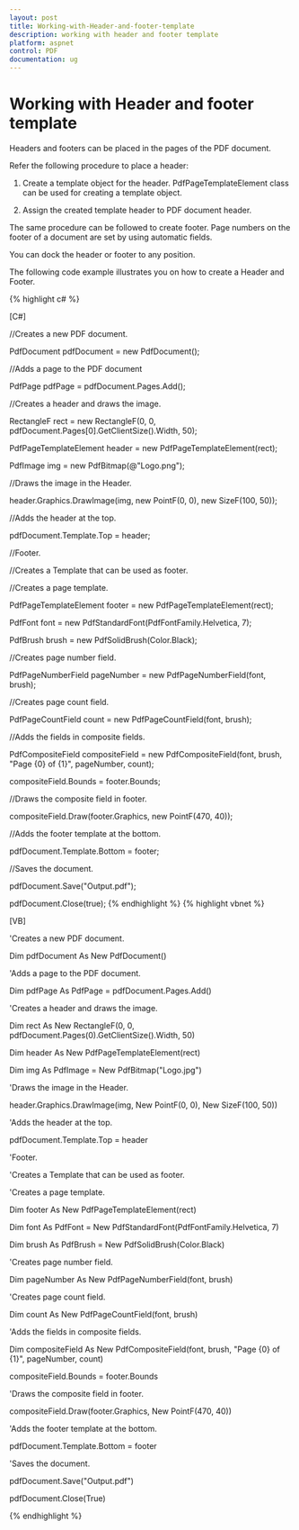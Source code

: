 ```yaml
---
layout: post
title: Working-with-Header-and-footer-template
description: working with header and footer template
platform: aspnet
control: PDF
documentation: ug
---
```


# Working with Header and footer template

Headers and footers can be placed in the pages of the PDF document.

Refer the following procedure to place a header:

1.   Create a template object for the header. PdfPageTemplateElement class can be used for creating a template object.

2.   Assign the created template header to PDF document header.

The same procedure can be followed to create footer. Page numbers on the footer of a document are set by using automatic fields.

You can dock the header or footer to any position.

The following code example illustrates you on how to create a Header and Footer.

{% highlight c# %}

[C#]



//Creates a new PDF document.

PdfDocument pdfDocument = new PdfDocument();

//Adds a page to the PDF document

PdfPage pdfPage = pdfDocument.Pages.Add();

//Creates a header and draws the image.

RectangleF rect = new RectangleF(0, 0, pdfDocument.Pages[0].GetClientSize().Width, 50);

PdfPageTemplateElement header = new PdfPageTemplateElement(rect);

PdfImage img = new PdfBitmap(@"Logo.png");

//Draws the image in the Header.

header.Graphics.DrawImage(img, new PointF(0, 0), new SizeF(100, 50));

//Adds the header at the top.

pdfDocument.Template.Top = header;

//Footer.

//Creates a Template that can be used as footer.

//Creates a page template.

PdfPageTemplateElement footer = new PdfPageTemplateElement(rect);

PdfFont font = new PdfStandardFont(PdfFontFamily.Helvetica, 7);

PdfBrush brush = new PdfSolidBrush(Color.Black);

//Creates page number field.

PdfPageNumberField pageNumber = new PdfPageNumberField(font, brush);

//Creates page count field.

PdfPageCountField count = new PdfPageCountField(font, brush);

//Adds the fields in composite fields.

PdfCompositeField compositeField = new PdfCompositeField(font, brush, "Page {0} of {1}", pageNumber, count);

compositeField.Bounds = footer.Bounds;

//Draws the composite field in footer.

compositeField.Draw(footer.Graphics, new PointF(470, 40));

//Adds the footer template at the bottom.

pdfDocument.Template.Bottom = footer;

//Saves the document.

pdfDocument.Save("Output.pdf");

pdfDocument.Close(true);
{% endhighlight  %}
{% highlight vbnet %}

[VB]



'Creates a new PDF document.

Dim pdfDocument As New PdfDocument()

'Adds a page to the PDF document.

Dim pdfPage As PdfPage = pdfDocument.Pages.Add()

'Creates a header and draws the image.

Dim rect As New RectangleF(0, 0, pdfDocument.Pages(0).GetClientSize().Width, 50)

Dim header As New PdfPageTemplateElement(rect)

Dim img As PdfImage = New PdfBitmap("Logo.jpg")

'Draws the image in the Header.

header.Graphics.DrawImage(img, New PointF(0, 0), New SizeF(100, 50))

'Adds the header at the top.

pdfDocument.Template.Top = header

'Footer.

'Creates a Template that can be used as footer.

'Creates a page template.

Dim footer As New PdfPageTemplateElement(rect)

Dim font As PdfFont = New PdfStandardFont(PdfFontFamily.Helvetica, 7)

Dim brush As PdfBrush = New PdfSolidBrush(Color.Black)

'Creates page number field.

Dim pageNumber As New PdfPageNumberField(font, brush)

'Creates page count field.

Dim count As New PdfPageCountField(font, brush)

'Adds the fields in composite fields.

Dim compositeField As New PdfCompositeField(font, brush, "Page {0} of {1}", pageNumber, count)

compositeField.Bounds = footer.Bounds

'Draws the composite field in footer.

compositeField.Draw(footer.Graphics, New PointF(470, 40))

'Adds the footer template at the bottom.

pdfDocument.Template.Bottom = footer

'Saves the document.

pdfDocument.Save("Output.pdf")

pdfDocument.Close(True)

{% endhighlight  %}

